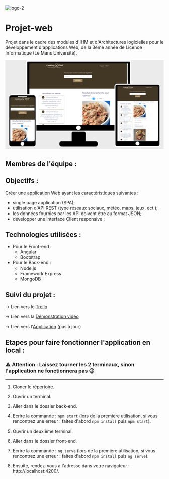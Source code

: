 ![logo-2](https://user-images.githubusercontent.com/45634386/114101003-670fcc80-98c5-11eb-8b5b-c92dd4b7d6c9.png)


# Projet-web
Projet dans le cadre des modules d'IHM et d'Architectures logicielles pour le développement d'applications Web, de la 3ème année de Licence Informatique (Le Mans Université).


![capture](doc/capture.png)


## Membres de l'équipe :



## Objectifs :
Créer une application Web ayant les caractéristiques suivantes :
* single page application (SPA);
* utilisation d'API REST (type réseaux sociaux, météo, maps, jeux, ect.);
* les données fournies par les API doivent être au format JSON;
* développer une interface Client responsive ;

## Technologies utilisées :
* Pour le Front-end :
  * Angular 
  * Bootstrap
* Pour le Back-end :
  * Node.js
  * Framework Express
  * MongoDB  

## Suivi du projet :
→ Lien vers le [Trello](https://trello.com/invite/b/JF5x9ooX/80a29375174e14358e4d60f9d6823364/projet-web)

→ Lien vers la [Démonstration vidéo](https://drive.google.com/file/d/1WwSVAbY2005VtUvT3fj0h9Z5PZQSNjcV/view?usp=sharing)

→ Lien vers l'[Application](https://cassandrach.github.io/Cooking-Chief) (pas à jour)


## Etapes pour faire fonctionner l'application en local :


### :warning:  **Attention : Laissez tourner les 2 terminaux, sinon l'application ne fonctionnera pas :wink:**
----------

1. Cloner le répertoire.

2. Ouvrir un terminal.

3. Aller dans le dossier back-end.

4. Ecrire la commande :  ``npm start`` (lors de la première utilisation, si vous rencontrez une erreur : faites d'abord ``npm install`` puis ``npm start``).

5. Ouvrir un deuxième terminal.

6. Aller dans le dossier front-end.

7. Ecrire la commande : ``ng serve`` (lors de la première utilisation, si vous rencontrez une erreur : faites d'abord ``npm install`` puis ``ng serve``).

8. Ensuite, rendez-vous à l'adresse dans votre navigateur : http://localhost:4200/.
